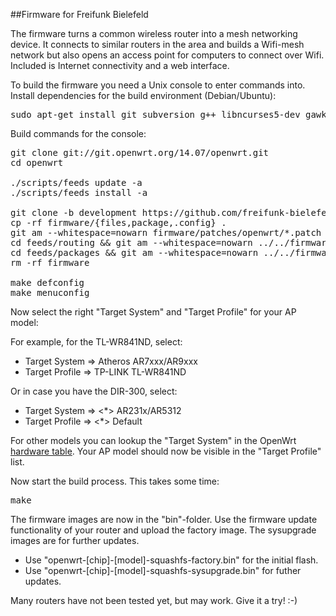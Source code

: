 ##Firmware for Freifunk Bielefeld

The firmware turns a common wireless router into a mesh networking device.
It connects to similar routers in the area and builds a Wifi-mesh network
but also opens an access point for computers to connect over Wifi.
Included is Internet connectivity and a web interface.

To build the firmware you need a Unix console to enter commands into.
Install dependencies for the build environment (Debian/Ubuntu):

<pre>
sudo apt-get install git subversion g++ libncurses5-dev gawk zlib1g-dev build-essential
</pre>

Build commands for the console:

<pre>
git clone git://git.openwrt.org/14.07/openwrt.git
cd openwrt

./scripts/feeds update -a
./scripts/feeds install -a

git clone -b development https://github.com/freifunk-bielefeld/firmware.git
cp -rf firmware/{files,package,.config} .
git am --whitespace=nowarn firmware/patches/openwrt/*.patch
cd feeds/routing && git am --whitespace=nowarn ../../firmware/patches/routing/*.patch && cd -
cd feeds/packages && git am --whitespace=nowarn ../../firmware/patches/packages/*.patch && cd -
rm -rf firmware

make defconfig
make menuconfig
</pre>

Now select the right "Target System" and "Target Profile" for your AP model:

For example, for the TL-WR841ND, select:
* Target System => Atheros AR7xxx/AR9xxx
* Target Profile => TP-LINK TL-WR841ND

Or in case you have the DIR-300, select:
* Target System => <*> AR231x/AR5312
* Target Profile => <*> Default

For other models you can lookup the "Target System" in the OpenWrt
[hardware table](http://wiki.openwrt.org/toh/start). Your AP model
should now be visible in the "Target Profile" list.

Now start the build process. This takes some time:

<pre>
make
</pre>

The firmware images are now in the "bin"-folder. Use the firmware update
functionality of your router and upload the factory image. The sysupgrade
images are for further updates.

* Use "openwrt-[chip]-[model]-squashfs-factory.bin" for the initial flash.
* Use "openwrt-[chip]-[model]-squashfs-sysupgrade.bin" for futher updates.

Many routers have not been tested yet, but may work.
Give it a try! :-)
